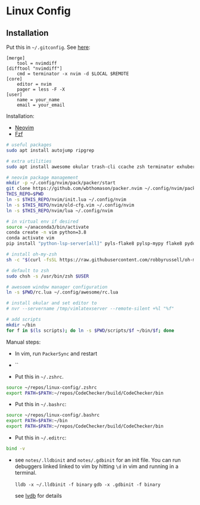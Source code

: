 # Linux Config

## Installation

Put this in `~/.gitconfig`. See [here](https://github.com/neovim/neovim/issues/2377):

    [merge]
        tool = nvimdiff
    [difftool "nvimdiff"] 
        cmd = terminator -x nvim -d $LOCAL $REMOTE
    [core]
        editor = nvim
        pager = less -F -X
    [user]
        name = your_name
        email = your_email

Installation:

* [Neovim](https://github.com/neovim/neovim)
* [Fzf](https://github.com/junegunn/fzf)

```bash
# useful packages
sudo apt install autojump ripgrep

# extra utilities
sudo apt install awesome okular trash-cli ccache zsh terminator exhuberant-ctags htop ninja-build

# neovim package management
mkdir -p ~/.config/nvim/pack/packer/start
git clone https://github.com/wbthomason/packer.nvim ~/.config/nvim/pack/packer/start 
THIS_REPO=$PWD
ln -s $THIS_REPO/nvim/init.lua ~/.config/nvim
ln -s $THIS_REPO/nvim/old-cfg.vim ~/.config/nvim
ln -s $THIS_REPO/nvim/lua ~/.config/nvim

# in virtual env if desired
source ~/anaconda3/bin/activate
conda create -n vim python=3.8
conda activate vim
pip install "python-lsp-server[all]" pyls-flake8 pylsp-mypy flake8 pydocstyle pylint mypy

# install oh-my-zsh
sh -c "$(curl -fsSL https://raw.githubusercontent.com/robbyrussell/oh-my-zsh/master/tools/install.sh)"

# default to zsh
sudo chsh -s /usr/bin/zsh $USER

# awesoem window manager configuration
ln -s $PWD/rc.lua ~/.config/awesome/rc.lua

# install okular and set editor to 
# nvr --servername /tmp/vimlatexserver --remote-silent +%l "%f"

# add scripts
mkdir ~/bin
for f in $(ls scripts); do ln -s $PWD/scripts/$f ~/bin/$f; done

```

Manual steps:

* In vim, run `PackerSync` and restart

* ``

* Put this in `~/.zshrc`.

```bash
source ~/repos/linux-config/.zshrc
export PATH=$PATH:~/repos/CodeChecker/build/CodeChecker/bin
```

* Put this in `~/.bashrc`:

```bash
source ~/repos/linux-config/.bashrc
export PATH=$PATH:~/bin
export PATH=$PATH:~/repos/CodeChecker/build/CodeChecker/bin
```

* Put this in `~/.editrc`:

```bash
bind -v
```

* see ``notes/.lldbinit`` and ``notes/.gdbinit`` for an init file. You can run
  debuggers linked linked to vim by hitting ``\d`` in vim and running in a terminal.

  ```lldb -x ~/.lldbinit -f binary```
  ```gdb -x .gdbinit -f binary```

  see [lvdb](https://github.com/esquires/lvdb) for details
